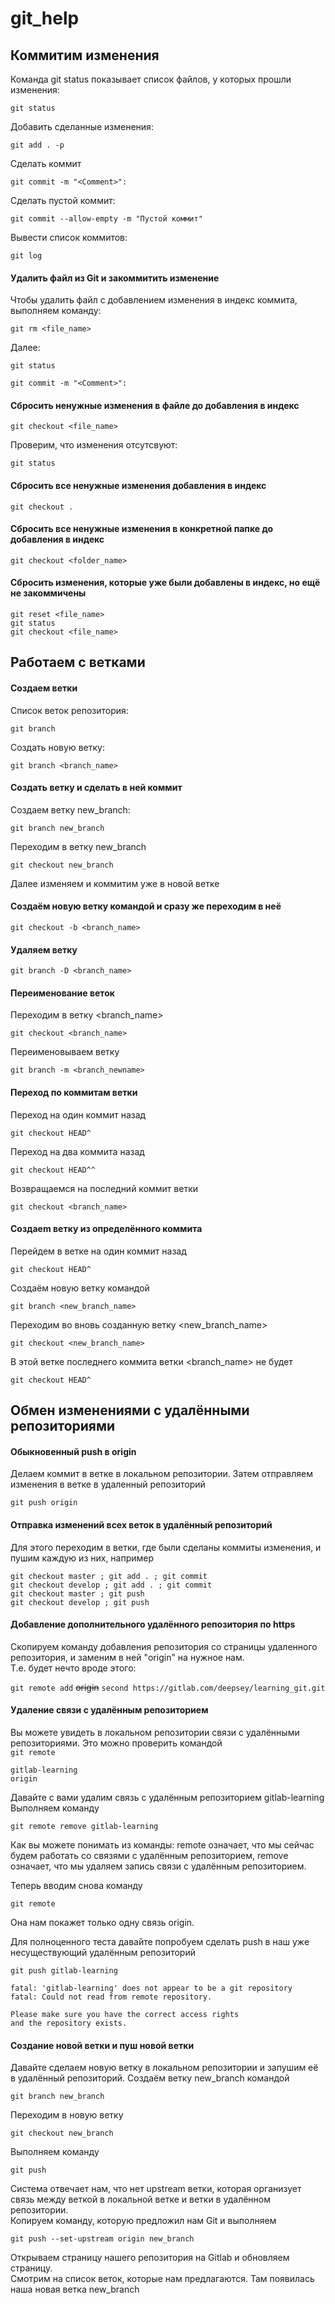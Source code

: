 # git_help

## Коммитим изменения
Команда git status показывает список файлов, у которых прошли изменения:  

    git status
    
Добавить сделанные изменения:  

    git add . -p
    
Сделать коммит  

    git commit -m "<Comment>":
    
Сделать пустой коммит:  

    git commit --allow-empty -m "Пустой коммит"    

Вывести список коммитов:  

    git log
    
#### Удалить файл из Git и закоммитить изменение

Чтобы удалить файл с добавлением изменения в индекс коммита, выполняем команду: 

    git rm <file_name>

Далее:  

    git status

    git commit -m "<Comment>":    
     
#### Сбросить ненужные изменения в файле до добавления в индекс

    git checkout <file_name>
   
Проверим, что изменения отсутсвуют:  

    git status
    
#### Сбросить все ненужные изменения добавления в индекс    

    git checkout .
    
#### Сбросить все ненужные изменения в конкретной папке до добавления в индекс

    git checkout <folder_name>
    
#### Сбросить изменения, которые уже были добавлены в индекс, но ещё не закоммичены

    git reset <file_name>
    git status
    git checkout <file_name>


## Работаем с ветками
#### Создаем ветки

Список веток репозитория:  

    git branch

Создать новую ветку:  

    git branch <branch_name>
    
#### Создать ветку и сделать в ней коммит
Создаем ветку new_branch:  

    git branch new_branch
    
Переходим в ветку new_branch  

    git checkout new_branch
    
Далее изменяем и коммитим уже в новой ветке    
#### Создаём новую ветку командой и сразу же переходим в неё

    git checkout -b <branch_name>

#### Удаляем ветку

    git branch -D <branch_name>

#### Переименование веток

Переходим в ветку <branch_name>  

    git checkout <branch_name>
    
Переименовываем ветку  

    git branch -m <branch_newname>
    
#### Переход по коммитам ветки    

Переход на один коммит назад  

    git checkout HEAD^
    
Переход на два коммита назад  

    git checkout HEAD^^
    
Возвращаемся на последний коммит ветки  

    git checkout <branch_name>  
    
#### Создаem ветку из определённого коммита    
Перейдем в ветке на один коммит назад

    git checkout HEAD^
    
Создаём новую ветку командой  

    git branch <new_branch_name>
    
Переходим во вновь созданную ветку <new_branch_name>  

    git checkout <new_branch_name>
    
В этой ветке последнего коммита ветки <branch_name> не будет    

    git checkout HEAD^


## Обмен изменениями с удалёнными репозиториями

#### Обыкновенный push в origin
Делаем коммит в ветке в локальном репозитории. Затем отправляем изменения в ветке в удаленный репозиторий  

    git push origin

#### Отправка изменений всех веток в удалённый репозиторий
Для этого переходим в ветки, где были сделаны коммиты изменения, и пушим каждую из них, например

`git checkout master ; git add . ; git commit`  
`git checkout develop ; git add . ; git commit`  
`git checkout master ; git push`  
`git checkout develop ; git push`  
    
#### Добавление дополнительного удалённого репозитория по https

Скопируем команду добавления репозитория со страницы удаленного репозитория, и заменим в ней "origin" на нужное нам.  
Т.е. будет нечто вроде этого:  

`git remote add` ~~origin~~ `second https://gitlab.com/deepsey/learning_git.git`

#### Удаление связи с удалённым репозиторием
Вы можете увидеть в локальном репозитории связи с удалёнными репозиториями. Это можно проверить командой  
`git remote`  

    gitlab-learning   
    origin

Давайте с вами удалим связь с удалённым репозиторием gitlab-learning
Выполняем команду

`git remote remove gitlab-learning`

Как вы можете понимать из команды: remote означает, что мы сейчас будем работать со связями с удалённым репозиторием, remove означает, что мы удаляем запись связи с удалённым репозиторием.  

Теперь вводим снова команду  

`git remote`  

Она нам покажет только одну связь origin.

Для полноценного теста давайте попробуем сделать push в наш уже несуществующий удалённым репозиторий

`git push gitlab-learning`

    fatal: 'gitlab-learning' does not appear to be a git repository
    fatal: Could not read from remote repository.

    Please make sure you have the correct access rights
    and the repository exists.

#### Создание новой ветки и пуш новой ветки

Давайте сделаем новую ветку в локальном репозитории и запушим её в удалённый репозиторий.
Создаём ветку new_branch командой

`git branch new_branch`

Переходим в новую ветку  

`git checkout new_branch`

Выполняем команду  

`git push`

Система отвечает нам, что нет upstream ветки, которая организует связь между веткой в локальной ветке и ветки в удалённом репозитории.  
Копируем команду, которую предложил нам Git и выполняем  

`git push --set-upstream origin new_branch`

Открываем страницу нашего репозитория на Gitlab и обновляем страницу.  
Смотрим на список веток, которые нам предлагаются. Там появилась наша новая ветка new_branch
    
    


